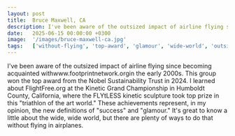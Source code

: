 ```yaml
---
layout: post
title:  Bruce Maxwell, CA
description: I've been aware of the outsized impact of airline flying since becoming acquainted withwww.footprintnetwork.orgin the early 2000s. This group won the ...
date:   2025-06-15 00:00:00 +0300
image:  '/images/bruce-maxwell-ca.jpg'
tags:   ['without-flying', 'top-award', 'glamour', 'wide-world', 'outsized-impact', 'new-definitions', 'humboldt-county', 'early-2000s']
---
```

I've been aware of the outsized impact of airline flying since becoming acquainted withwww.footprintnetwork.orgin the early 2000s. This group won the top award from the Nobel Sustainability Trust in 2024. I learned about FlightFree.org at the Kinetic Grand Championship in Humboldt County, California, where the FLYtLESS kinetic sculpture took top prize in this "triathlon of the art world." These achievements represent, in my opinion, the new definitions of "success" and "glamour." It's great to know a little about the wide, wide world, but there are plenty of ways to do that without flying in airplanes.

